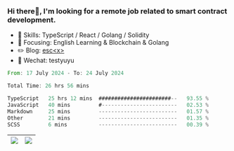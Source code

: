 ### Hi there👋, I'm looking for a remote job related to smart contract development.


- 🔨 Skills: TypeScript / React / Golang / Solidity
- 🎯 Focusing: English Learning & Blockchain & Golang
- ✏️ Blog: [esc\<x\>](https://escx.github.io)
- 💬 Wechat: testyuyu


<!--START_SECTION:waka-->

```rust
From: 17 July 2024 - To: 24 July 2024

Total Time: 26 hrs 56 mins

TypeScript   25 hrs 12 mins  #######################--   93.55 %
JavaScript   40 mins         #------------------------   02.53 %
Markdown     25 mins         -------------------------   01.57 %
Other        21 mins         -------------------------   01.35 %
SCSS         6 mins          -------------------------   00.39 %
```

<!--END_SECTION:waka-->


| <img align="center" src="https://github-readme-stats.vercel.app/api/?username=escX&show_icons=true&theme=buefy&hide_border=true&card_width=500" /> | <img align="center" src="https://github-readme-stats.vercel.app/api/top-langs/?username=escX&layout=compact&theme=buefy&hide_border=true&card_width=500" /> |
| ------------- | ------------- |
